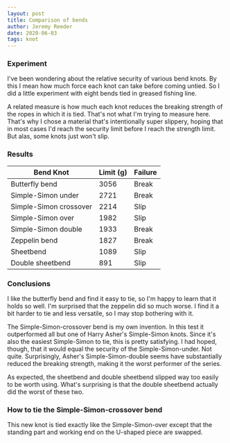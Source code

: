 ```yaml
---
layout: post
title: Comparison of bends
author: Jeremy Reeder
date: 2020-06-03
tags: knot
---
```


### Experiment

I've been wondering about the relative security of various bend knots. By this
I mean how much force each knot can take before coming untied. So I did a
little experiment with eight bends tied in greased fishing line.

A related measure is how much each knot reduces the breaking strength of the
ropes in which it is tied. That's not what I'm trying to measure here. That's
why I chose a material that's intentionally super slippery, hoping that in most
cases I'd reach the security limit before I reach the strength limit. But alas,
some knots just won't slip.


### Results

| Bend Knot              | Limit (g) | Failure |
|------------------------|-----------|---------|
| Butterfly bend         | 3056      | Break   |
| Simple-Simon under     | 2721      | Break   |
| Simple-Simon crossover | 2214      | Slip    |
| Simple-Simon over      | 1982      | Slip    |
| Simple-Simon double    | 1933      | Break   |
| Zeppelin bend          | 1827      | Break   |
| Sheetbend              | 1089      | Slip    |
| Double sheetbend       | 891       | Slip    |


### Conclusions

I like the butterfly bend and find it easy to tie, so I'm happy to learn that
it holds so well. I'm surprised that the zeppelin did so much worse. I find it
a bit harder to tie and less versatile, so I may stop bothering with it.

The Simple-Simon-crossover bend is my own invention. In this test it outperformed all but one of Harry Asher's Simple-Simon knots. Since it's also the easiest Simple-Simon to tie,
this is pretty satisfying. I had hoped, though, that it would equal the security of the Simple-Simon-under. Not quite. Surprisingly, Asher's Simple-Simon-double seems have substantially reduced the breaking strength, making it the worst performer of the series.

As expected, the sheetbend and double sheetbend slipped way too easily to be
worth using. What's surprising is that the double sheetbend actually did the
worst of these two.


### How to tie the Simple-Simon-crossover bend

This new knot is tied exactly like the Simple-Simon-over except that the standing part and working end on the U-shaped piece are swapped.